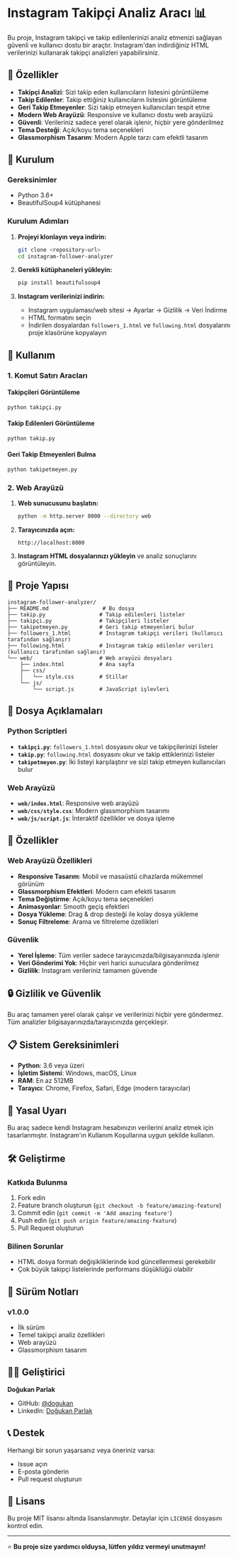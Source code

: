 # Instagram Takipçi Analiz Aracı 📊

Bu proje, Instagram takipçi ve takip edilenlerinizi analiz etmenizi sağlayan güvenli ve kullanıcı dostu bir araçtır. Instagram'dan indirdiğiniz HTML verilerinizi kullanarak takipçi analizleri yapabilirsiniz.

## 🌟 Özellikler

- **Takipçi Analizi**: Sizi takip eden kullanıcıların listesini görüntüleme
- **Takip Edilenler**: Takip ettiğiniz kullanıcıların listesini görüntüleme
- **Geri Takip Etmeyenler**: Sizi takip etmeyen kullanıcıları tespit etme
- **Modern Web Arayüzü**: Responsive ve kullanıcı dostu web arayüzü
- **Güvenli**: Verileriniz sadece yerel olarak işlenir, hiçbir yere gönderilmez
- **Tema Desteği**: Açık/koyu tema seçenekleri
- **Glassmorphism Tasarım**: Modern Apple tarzı cam efektli tasarım

## 🚀 Kurulum

### Gereksinimler

- Python 3.6+
- BeautifulSoup4 kütüphanesi

### Kurulum Adımları

1. **Projeyi klonlayın veya indirin:**
   ```bash
   git clone <repository-url>
   cd instagram-follower-analyzer
   ```

2. **Gerekli kütüphaneleri yükleyin:**
   ```bash
   pip install beautifulsoup4
   ```

3. **Instagram verilerinizi indirin:**
   - Instagram uygulaması/web sitesi → Ayarlar → Gizlilik → Veri İndirme
   - HTML formatını seçin
   - İndirilen dosyalardan `followers_1.html` ve `following.html` dosyalarını proje klasörüne kopyalayın

## 📱 Kullanım

### 1. Komut Satırı Aracları

#### Takipçileri Görüntüleme
```bash
python takipçi.py
```

#### Takip Edilenleri Görüntüleme
```bash
python takip.py
```

#### Geri Takip Etmeyenleri Bulma
```bash
python takipetmeyen.py
```

### 2. Web Arayüzü

1. **Web sunucusunu başlatın:**
   ```bash
   python -m http.server 8000 --directory web
   ```

2. **Tarayıcınızda açın:**
   ```
   http://localhost:8000
   ```

3. **Instagram HTML dosyalarınızı yükleyin** ve analiz sonuçlarını görüntüleyin.

## 📁 Proje Yapısı

```
instagram-follower-analyzer/
├── README.md                 # Bu dosya
├── takip.py                 # Takip edilenleri listeler
├── takipçi.py               # Takipçileri listeler
├── takipetmeyen.py          # Geri takip etmeyenleri bulur
├── followers_1.html         # Instagram takipçi verileri (kullanıcı tarafından sağlanır)
├── following.html           # Instagram takip edilenler verileri (kullanıcı tarafından sağlanır)
└── web/                     # Web arayüzü dosyaları
    ├── index.html           # Ana sayfa
    ├── css/
    │   └── style.css        # Stillar
    └── js/
        └── script.js        # JavaScript işlevleri
```

## 🔧 Dosya Açıklamaları

### Python Scriptleri

- **`takipçi.py`**: `followers_1.html` dosyasını okur ve takipçilerinizi listeler
- **`takip.py`**: `following.html` dosyasını okur ve takip ettiklerinizi listeler
- **`takipetmeyen.py`**: İki listeyi karşılaştırır ve sizi takip etmeyen kullanıcıları bulur

### Web Arayüzü

- **`web/index.html`**: Responsive web arayüzü
- **`web/css/style.css`**: Modern glassmorphism tasarımı
- **`web/js/script.js`**: İnteraktif özellikler ve dosya işleme

## 🎨 Özellikler

### Web Arayüzü Özellikleri

- **Responsive Tasarım**: Mobil ve masaüstü cihazlarda mükemmel görünüm
- **Glassmorphism Efektleri**: Modern cam efektli tasarım
- **Tema Değiştirme**: Açık/koyu tema seçenekleri
- **Animasyonlar**: Smooth geçiş efektleri
- **Dosya Yükleme**: Drag & drop desteği ile kolay dosya yükleme
- **Sonuç Filtreleme**: Arama ve filtreleme özellikleri

### Güvenlik

- **Yerel İşleme**: Tüm veriler sadece tarayıcınızda/bilgisayarınızda işlenir
- **Veri Gönderimi Yok**: Hiçbir veri harici sunuculara gönderilmez
- **Gizlilik**: Instagram verileriniz tamamen güvende

## 🔒 Gizlilik ve Güvenlik

Bu araç tamamen yerel olarak çalışır ve verilerinizi hiçbir yere göndermez. Tüm analizler bilgisayarınızda/tarayıcınızda gerçekleşir.

## 📋 Sistem Gereksinimleri

- **Python**: 3.6 veya üzeri
- **İşletim Sistemi**: Windows, macOS, Linux
- **RAM**: En az 512MB
- **Tarayıcı**: Chrome, Firefox, Safari, Edge (modern tarayıcılar)

## 🚨 Yasal Uyarı

Bu araç sadece kendi Instagram hesabınızın verilerini analiz etmek için tasarlanmıştır. Instagram'ın Kullanım Koşullarına uygun şekilde kullanın.

## 🛠️ Geliştirme

### Katkıda Bulunma

1. Fork edin
2. Feature branch oluşturun (`git checkout -b feature/amazing-feature`)
3. Commit edin (`git commit -m 'Add amazing feature'`)
4. Push edin (`git push origin feature/amazing-feature`)
5. Pull Request oluşturun

### Bilinen Sorunlar

- HTML dosya formatı değişikliklerinde kod güncellenmesi gerekebilir
- Çok büyük takipçi listelerinde performans düşüklüğü olabilir

## 📝 Sürüm Notları

### v1.0.0
- İlk sürüm
- Temel takipçi analiz özellikleri
- Web arayüzü
- Glassmorphism tasarım

## 👨‍💻 Geliştirici

**Doğukan Parlak**
- GitHub: [@dogukan](https://github.com/dogukan)
- LinkedIn: [Doğukan Parlak](https://linkedin.com/in/dogukan-parlak)

## 📞 Destek

Herhangi bir sorun yaşarsanız veya öneriniz varsa:
- Issue açın
- E-posta gönderin
- Pull request oluşturun

## 📄 Lisans

Bu proje MIT lisansı altında lisanslanmıştır. Detaylar için `LICENSE` dosyasını kontrol edin.

---

⭐ **Bu proje size yardımcı olduysa, lütfen yıldız vermeyi unutmayın!**
